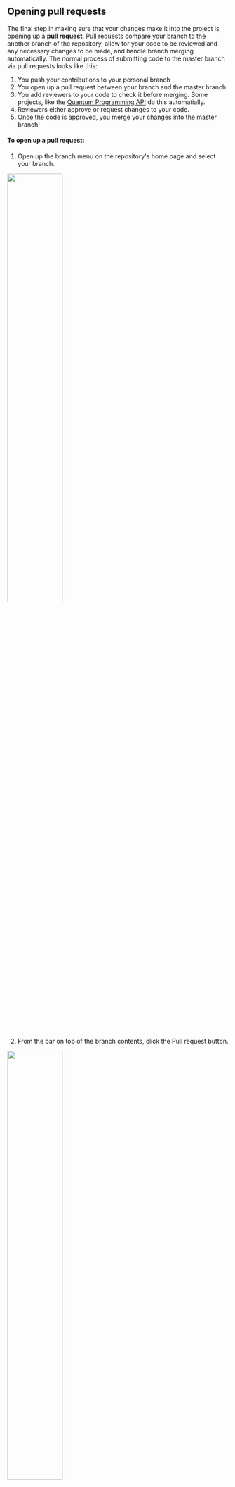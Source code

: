 ## Opening pull requests

The final step in making sure that your changes make it into the project is opening up a **pull request**. Pull requests compare your branch to the another branch of the repository, allow for your code to be reviewed and any necessary changes to be made, and handle branch merging automatically. The normal process of submitting code to the master branch via pull requests looks like this:
 1. You push your contributions to your personal branch
 2. You open up a pull request between your branch and the master branch
 3. You add reviewers to your code to check it before merging. Some projects, like the [Quantum Programming API](https://github.com/yaleqc/quantum-programming-api/) do this automatially.
 4. Reviewers either approve or request changes to your code.
 5. Once the code is approved, you merge your changes into the master branch!

#### To open up a pull request:

1. Open up the branch menu on the repository's home page and select your branch.
<img src="branch-dropdown.png" width="50%"/>

2. From the bar on top of the branch contents, click the Pull request button.
<img src="pull-request-start-review-button.png" width="50%"/>

3. Looking at the dropdown menu, set the *base* branch to `master` and the *compare* branch to the branch that you made your changes in.
<img src="choose-base-and-compare-branches.png" width="50%"/>

4. Add a title and description for your PR.
<img src="pullrequest-description.png" width="50%"/>

5. Select **Create Pull Request** (or draft if needed) and you're good to go!
<img src="pullrequest-send.png" width="50%"/>

###### Source: [GitHub Docs: Creating a pull request](https://docs.github.com/en/github/collaborating-with-issues-and-pull-requests/creating-a-pull-request)

Now, let's say that your need to make some changes to your code you submit the PR. As mentioned in a prior part, all you'll have to make the changes locally and push to your branch, and the updates will automatically be reflected in PR. This is how you make changes brought up in **Code Reviews**. If you want to learn more about code reviews, see the [GitHub Docs: About pull request reviews](https://docs.github.com/en/github/collaborating-with-issues-and-pull-requests/about-pull-request-reviews).

If you don't need to make any changes, the reviewer will approve the PR, and the changes will either be automatically merged in, the reviewer can do it, or you can do it yourself!

**Note:** If your branch has gotten out of sync with the master branch, you may get a **merge conflict**. To avoid this, make sure your personal branch up to date with master by runing:
```
git checkout <your_branch>
git fetch origin
git pull origin master
```
This is explained further in the next part.

To learn more about merge conflicts, check out the [GitHub Docs: About merge conflicts](https://docs.github.com/en/github/collaborating-with-issues-and-pull-requests/about-merge-conflicts).
## Challenge 5:

Take the changes you pushed to GitHub in the last part and open up a pull request! **Hint: if you followed the tutorial, you cloned a fork of this repository. [This might be helpful.](https://docs.github.com/en/github/collaborating-with-issues-and-pull-requests/creating-a-pull-request-from-a-fork)** If everything checks out, your work in Challenge 3 will be merged into the master branch!

[Next: Keeping up with the repository](../part7-keeping_up_with_repo)